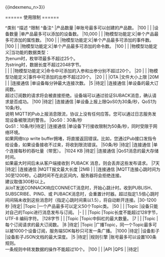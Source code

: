 {{indexmenu_n>3}}

====== 使用限制 ======

^类别     ^描述                                                                                                                                                                                                             ^限制                                   ^备注^
|产品数量   |单账号最多可以创建的产品数。                                                                                                                                                                                                 |100                                  |  |
|设备数量   |单产品最多可以添加的设备数。                                                                                                                                                                                                 |10,000                               |  |
|物模型功能定义|单个产品最多可添加的属性数。                                                                                                                                                                                                 |100                                  |  |
|物模型功能定义|单个产品最多可添加的事件数。                                                                                                                                                                                                 |100                                  |  |
|物模型功能定义|单个产品最多可添加的命令数。                                                                                                                                                                                                 |100                                  |  |
|物模型功能定义|当功能的数据类型：<html><br></html>为enum时，枚举项最多不超过25个。<html><br></html>为string时，数据长度不超过2048字节。<html><br></html>                                                                                                         |                                     |  |
|物模型功能定义|命令中可添加的入参和出参分别不超过20个。                                                                                                                                                                                          |20                                   |  |
|物模型功能定义|事件中可添加的出参不超过20个。                                                                                                                                                                                               |20                                   |  |
|OTA    |文件大小上限                                                                                                                                                                                                         |20M                                  |  |
|连接通信   |单设备每分钟最大连接次数。                                                                                                                                                                                                  |5                                    |待定|
|连接通信   |单设备的最大订阅数。<html><br></html>超过订阅数的请求将会被直接拒绝。设备端可以通过验证SUBACK消息，确认请求是否成功。                                                                                                                                         |100                                  |待定|
|连接通信   |单设备上报上限QoS0为30条/秒，QoS1为10条/秒。<html><br></html>说明 MQTT的Pub上报消息限流，协议上没有任何应答。您可以通过日志服务发现设备被限流的警告。                                                                                                                 |QoS0：30条/秒<html><br></html>QoS1：10条/秒|待定|
|连接通信   |单设备下行接收限制为50条/秒，同时受限于网络环境。<html><br></html>如果网络tcp write buffer拥堵，将直接返回错误。比如，您通过Pub接口发指令给设备，如果设备接收不过来，将收到限流错误。                                                                                                 |50条/秒                                |待定|
|连接通信   |单个连接每秒的吞吐量（带宽）。                                                                                                                                                                                                |1024 KB                              |待定|
|连接通信   |QoS1消息的最大存储时间。<html><br></html>如果最大时间后未从客户端接收到 PUBACK 消息，则会丢弃这些发布请求。                                                                                                                                           |7天                                   |待定|
|连接通信   |MQTT报文最大长度                                                                                                                                                                                                     |2MB                                  |  |
|连接通信   |MQTT连接心跳时间为30至1200秒。心跳时间不在此区间内，服务器将会拒绝连接。<html><br></html>建议取值300秒以上。<html><br></html>从IoT发送CONNACK响应CONNECT消息时，开始心跳计时。收到PUBLISH、SUBSCRIBE、PING、或 PUBACK消息时，会重置计时器。超过指定1.5倍心跳时间间隔未收到这些消息时（指定心跳时间乘以1.5），将自动断开连接。|30-1200秒                             |待定|
|Topic  |一个产品最多可以定义50个Topic类。                                                                                                                                                                                           |50                                   |  |
|Topic  |设备只能对自己的Topic进行消息发布与订阅。                                                                                                                                                                                        |-                                    |  |
|Topic  |Topic长度不能超过128字节， UTF-8 编码字符。                                                                                                                                                                                  |128字节                                |  |
|Topic  |Topic中斜杠的最大数量。                                                                                                                                                                                                 |7                                    |  |
|Topic  |每个订阅请求的最大订阅数。                                                                                                                                                                                                  |8                                    |待定|
|Topic  |广播Topic，同一个Topic最多可以被1000个设备订阅，服务端SDK每秒只可发一条广播。                                                                                                                                                                |1000                                 |待定|
|设备影子   |设备影子JSON文档的最大深度。                                                                                                                                                                                               |5                                    |待定|
|规则引擎   |账号最多可以设置100条规则。<html><br></html>一条规则中转发数据的操作不能超过10个。                                                                                                                                                           |100                                  |  |
|API    |QPS                                                                                                                                                                                                            |                                     |待定|


